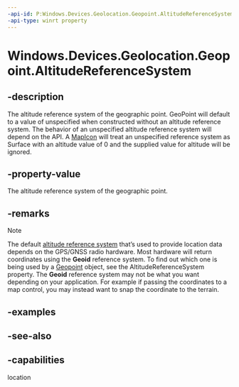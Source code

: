 ```yaml
---
-api-id: P:Windows.Devices.Geolocation.Geopoint.AltitudeReferenceSystem
-api-type: winrt property
---
```


<!-- Property syntax
public Windows.Devices.Geolocation.AltitudeReferenceSystem AltitudeReferenceSystem { get; }
-->

# Windows.Devices.Geolocation.Geopoint.AltitudeReferenceSystem

## -description
The altitude reference system of the geographic point. GeoPoint will default to a value of unspecified when constructed without an altitude reference system. The behavior of an unspecified altitude reference system will depend on the API. A [MapIcon](/uwp/api/Windows.UI.Xaml.Controls.Maps.MapIcon) will treat an unspecified reference system as Surface with an altitude value of 0 and the supplied value for altitude will be ignored.

## -property-value
The altitude reference system of the geographic point.

## -remarks
> [!NOTE]
> The default [altitude reference system](altitudereferencesystem.md) that’s used to provide location data depends on the GPS/GNSS radio hardware. Most hardware will return coordinates using the **Geoid** reference system. To find out which one is being used by a [Geopoint](geopoint.md) object, see the AltitudeReferenceSystem property. The **Geoid** reference system may not be what you want depending on your application. For example if passing the coordinates to a map control, you may instead want to snap the coordinate to the terrain.

## -examples

## -see-also

## -capabilities
location
